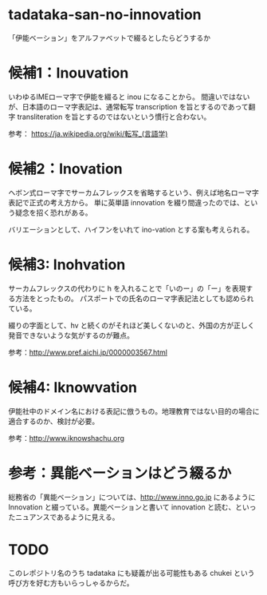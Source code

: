 # tadataka-san-no-innovation
「伊能ベーション」をアルファベットで綴るとしたらどうするか

候補1：Inouvation
=================
いわゆるIMEローマ字で伊能を綴ると inou になることから。
間違いではないが、日本語のローマ字表記は、通常転写 transcription を旨とするのであって翻字 transliteration を旨とするのではないという慣行と合わない。

参考： https://ja.wikipedia.org/wiki/転写_(言語学)

候補2：Inovation
=================
ヘボン式ローマ字でサーカムフレックスを省略するという、例えば地名ローマ字表記で正式の考え方から。
単に英単語 innovation を綴り間違ったのでは、という疑念を招く恐れがある。

バリエーションとして、ハイフンをいれて ino-vation とする案も考えられる。

候補3: Inohvation
=================
サーカムフレックスの代わりに h を入れることで「いのー」の「ー」を表現する方法をとったもの。
パスポートでの氏名のローマ字表記法としても認められている。

綴りの字面として、hv と続くのがそれほど美しくないのと、外国の方が正しく発音できないような気がするのが難点。

参考：http://www.pref.aichi.jp/0000003567.html

候補4: Iknowvation
==================
伊能社中のドメイン名における表記に倣うもの。地理教育ではない目的の場合に適合するのか、検討が必要。

参考：http://www.iknowshachu.org

参考：異能ベーションはどう綴るか
================================
総務省の「異能ベーション」については、http://www.inno.go.jp にあるように Innovation と綴っている。異能ベーションと書いて innovation と読む、といったニュアンスであるように見える。

TODO
====
このレポジトリ名のうち tadataka にも疑義が出る可能性もある chukei という呼び方を好む方もいらっしゃるからだ。
